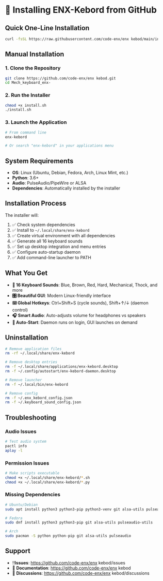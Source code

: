 # 🚀 Installing ENX-Kebord from GitHub

## Quick One-Line Installation

```bash
curl -fsSL https://raw.githubusercontent.com/code-enx/enx kebod/main/install.sh | bash -s -- --from-github
```

## Manual Installation

### 1. Clone the Repository
```bash
git clone https://github.com/code-enx/enx kebod.git
cd Mech_keyboard_enx-
```

### 2. Run the Installer
```bash
chmod +x install.sh
./install.sh
```

### 3. Launch the Application
```bash
# From command line
enx-kebord

# Or search "enx-kebord" in your applications menu
```

## System Requirements

- **OS**: Linux (Ubuntu, Debian, Fedora, Arch, Linux Mint, etc.)
- **Python**: 3.6+
- **Audio**: PulseAudio/PipeWire or ALSA
- **Dependencies**: Automatically installed by the installer

## Installation Process

The installer will:
1. ✅ Check system dependencies
2. ✅ Install to `~/.local/share/enx-kebord`
3. ✅ Create virtual environment with all dependencies
4. ✅ Generate all 16 keyboard sounds
5. ✅ Set up desktop integration and menu entries
6. ✅ Configure auto-startup daemon
7. ✅ Add command-line launcher to PATH

## What You Get

- **🎵 16 Keyboard Sounds**: Blue, Brown, Red, Hard, Mechanical, Thock, and more
- **🎛️ Beautiful GUI**: Modern Linux-friendly interface
- **⌨️ Global Hotkeys**: Ctrl+Shift+S (cycle sounds), Shift+↑/↓ (daemon control)
- **🎧 Smart Audio**: Auto-adjusts volume for headphones vs speakers
- **🚀 Auto-Start**: Daemon runs on login, GUI launches on demand

## Uninstallation

```bash
# Remove application files
rm -rf ~/.local/share/enx-kebord

# Remove desktop entries
rm -f ~/.local/share/applications/enx-kebord.desktop
rm -f ~/.config/autostart/enx-kebord-daemon.desktop

# Remove launcher
rm -f ~/.local/bin/enx-kebord

# Remove config
rm -f ~/.enx_kebord_config.json
rm -f ~/.keyboard_sound_config.json
```

## Troubleshooting

### Audio Issues
```bash
# Test audio system
pactl info
aplay -l
```

### Permission Issues
```bash
# Make scripts executable
chmod +x ~/.local/share/enx-kebord/*.sh
chmod +x ~/.local/share/enx-kebord/*.py
```

### Missing Dependencies
```bash
# Ubuntu/Debian
sudo apt install python3 python3-pip python3-venv git alsa-utils pulseaudio-utils

# Fedora
sudo dnf install python3 python3-pip git alsa-utils pulseaudio-utils

# Arch
sudo pacman -S python python-pip git alsa-utils pulseaudio
```

## Support

- !!**Issues**: https://github.com/code-enx/enx kebod/issues
- 📖 **Documentation**: https://github.com/code-enx/enx kebod
- 💬 **Discussions**: https://github.com/code-enx/enx kebod/discussions
